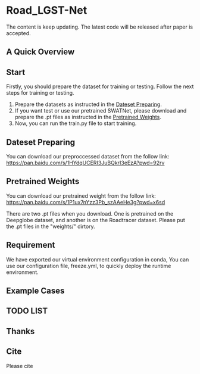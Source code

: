 # Road_LGST-Net
The content is keep updating. The latest code will be released after paper is accepted.
## A Quick Overview 

## Start
Firstly, you should prepare the dataset for training or testing. 
Follow the next steps for training or testing.
1. Prepare the datasets as instructed in the [Dateset Preparing](#dateset_section).
2. If you want test or use our pretrained SWATNet, please download and prepare the .pt files as instructed in the [Pretrained Weights](#weights_section).
3. Now, you can run the train.py file to start training.

## Dateset Preparing <a id="dateset_section"></a>
You can download our preproccessed dataset from the follow link:
https://pan.baidu.com/s/1HYdqUCERI3JuBQkrI3eEzA?pwd=92rv

## Pretrained Weights <a id="weights_section"></a>
You can download our pretrained weight from the follow link:
https://pan.baidu.com/s/1P1ux7nYzz3Pb_szAAeHe3g?pwd=x6sd 

There are two .pt files when you download. One is pretrained on the Deepglobe dataset, and another is on the Roadtracer dataset. Please put the .pt files in the "weights/" dirtory.

## Requirement
We have exported our virtual environment configuration in conda, You can use our configuration file, freeze.yml, to quickly deploy the runtime environment.





## Example Cases

## TODO LIST


## Thanks


## Cite
Please cite

